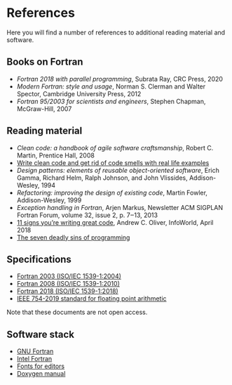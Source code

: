 # References

Here you will find a number of references to additional reading material and
software.

## Books on Fortran

* *Fortran 2018 with parallel programming*, Subrata Ray, CRC Press, 2020
* *Modern Fortran: style and usage*, Norman S. Clerman and Walter Spector,
  Cambridge University Press, 2012
* *Fortran 95/2003 for scientists and engineers*, Stephen Chapman, McGraw-Hill,
  2007


## Reading material

* *Clean code: a handbook of agile software craftsmanship*, Robert C. Martin,
  Prentice Hall, 2008
* [Write clean code and get rid of code smells with real life examples](https://medium.com/@maladdinsayed/write-clean-code-and-get-rid-of-code-smells-aea271f30318)
* *Design patterns: elements of reusable object-oriented software*,
  Erich Gamma, Richard Helm, Ralph Johnson, and John Vlissides,
  Addison-Wesley, 1994
* *Refactoring: improving the design of existing code*, Martin Fowler,
  Addison-Wesley, 1999
* *Exception handling in Fortran*, Arjen Markus, Newsletter ACM SIGPLAN
  Fortran Forum, volume 32, issue 2, p. 7‒13, 2013
* [11 signs you’re writing great code](https://www.infoworld.com/article/3268310/application-development/11-signs-youre-writing-great-code.html), Andrew C. Oliver, InfoWorld, April 2018
* [The seven deadly sins of programming](https://hackernoon.com/the-7-deadly-sins-of-programming-a7574efc639f) 


## Specifications

* [Fortran 2003 (ISO/IEC 1539-1:2004)](https://www.iso.org/standard/39691.html)
* [Fortran 2008 (ISO/IEC 1539-1:2010)](https://www.iso.org/standard/50459.html)
* [Fortran 2018 (ISO/IEC 1539-1:2018)](https://www.iso.org/standard/72320.html)
* [IEEE 754-2019 standard for floating point arithmetic](https://ieeexplore.ieee.org/document/8766229)

Note that these documents are not open access.


## Software stack

  * [GNU Fortran](https://gcc.gnu.org/fortran/)
  * [Intel Fortran](https://software.intel.com/en-us/fortran-compilers-support/documentation)
  * [Fonts for editors](https://itnext.io/11-best-programming-fonts-724283a9ed57)
  * [Doxygen manual](https://www.doxygen.nl/manual/)
